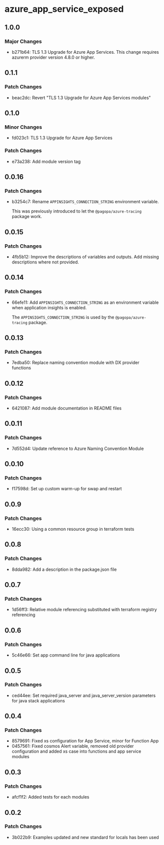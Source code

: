 # azure_app_service_exposed

## 1.0.0

### Major Changes

- b271b64: TLS 1.3 Upgrade for Azure App Services. This change requires azurerm provider version 4.8.0 or higher.

## 0.1.1

### Patch Changes

- beac2dc: Revert "TLS 1.3 Upgrade for Azure App Services modules"

## 0.1.0

### Minor Changes

- fd023c1: TLS 1.3 Upgrade for Azure App Services

### Patch Changes

- e73a238: Add module version tag

## 0.0.16

### Patch Changes

- b3254c7: Rename `APPINSIGHTS_CONNECTION_STRING` environment variable.

  This was previously introduced to let the `@pagopa/azure-tracing` package work.

## 0.0.15

### Patch Changes

- 4fb5b12: Improve the descriptions of variables and outputs. Add missing descriptions where not provided.

## 0.0.14

### Patch Changes

- 66efe11: Add `APPINSIGHTS_CONNECTION_STRING` as an environment variable when application insights is enabled.

  The `APPINSIGHTS_CONNECTION_STRING` is used by the `@pagopa/azure-tracing` package.

## 0.0.13

### Patch Changes

- 7edba50: Replace naming convention module with DX provider functions

## 0.0.12

### Patch Changes

- 6421087: Add module documentation in README files

## 0.0.11

### Patch Changes

- 7d552d4: Update reference to Azure Naming Convention Module

## 0.0.10

### Patch Changes

- f17598d: Set up custom warm-up for swap and restart

## 0.0.9

### Patch Changes

- 16ecc30: Using a common resource group in terraform tests

## 0.0.8

### Patch Changes

- 8dda982: Add a description in the package.json file

## 0.0.7

### Patch Changes

- 1d56ff3: Relative module referencing substituted with terraform registry referencing

## 0.0.6

### Patch Changes

- 5c46e66: Set app command line for java applications

## 0.0.5

### Patch Changes

- ced44ee: Set required java_server and java_server_version parameters for java stack applications

## 0.0.4

### Patch Changes

- 8579691: Fixed xs configuration for App Service, minor for Function App
- 0457561: Fixed cosmos Alert variable, removed old provider configuration and added xs case into functions and app service modules

## 0.0.3

### Patch Changes

- afcf1f2: Added tests for each modules

## 0.0.2

### Patch Changes

- 3b022b9: Examples updated and new standard for locals has been used
